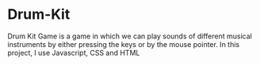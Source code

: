# Drum-Kit
Drum Kit Game is a game in which we can play sounds of different musical instruments by either pressing the keys or by the mouse pointer. In this project, I use Javascript, CSS and HTML

